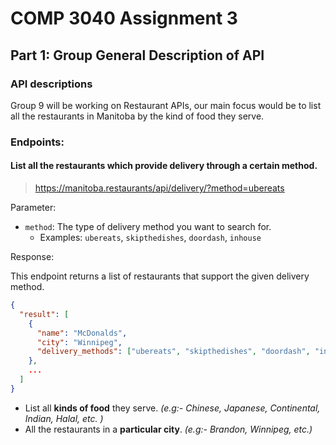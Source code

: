 # COMP 3040 Assignment 3 
## Part 1: Group General Description of API

### API descriptions
Group 9 will be working on Restaurant APIs, our main focus would be to list all the restaurants in Manitoba by the kind of food they serve. 

### Endpoints:
#### List all the restaurants which provide delivery through a certain method.
> https://manitoba.restaurants/api/delivery/?method=ubereats

Parameter:
- `method`: The type of delivery method you want to search for.
  - Examples: `ubereats`, `skipthedishes`, `doordash`, `inhouse`

Response: 

This endpoint returns a list of restaurants that support the given delivery method.

```json
{
  "result": [
    {
      "name": "McDonalds",
      "city": "Winnipeg",
      "delivery_methods": ["ubereats", "skipthedishes", "doordash", "inhouse"]
    },
    ...
  ]
}
```
- List all **kinds of food** they serve. *(e.g:- Chinese, Japanese, Continental, Indian, Halal, etc. )*
- All the restaurants in a **particular city**. *(e.g:- Brandon, Winnipeg, etc.)*
